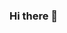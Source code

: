 ### Hi there 👋

<!--
**niihaha/niihaha** is a ✨ _special_ ✨ repository because its `README.md` (this file) appears on your GitHub profile.

Here are some ideas to get you started:

- 🔭 I’m currently working on my Masters in Data Science Course
- 🌱 I’m currently learning Machine Learning and Big Data
- 👯 I’m looking to collaborate on open source
- 🤔 I’m looking for help with ML supervised algorithms
- 💬 Ask me about soft skills
- 📫 How to reach me: ...
- 😄 Pronouns: ...
- ⚡ Fun fact: ...
-->
